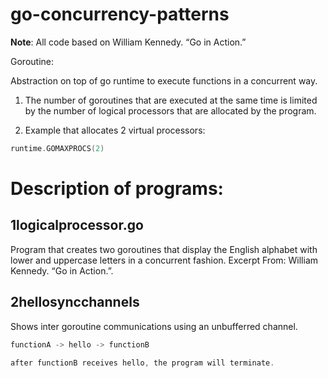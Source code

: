 # go-concurrency-patterns

**Note**: All code based on 
William Kennedy. “Go in Action.”

Goroutine:

Abstraction on top of go runtime to execute functions in a concurrent way.

1. The number of goroutines that are executed at the same time is limited by the number of logical processors that are 
allocated by the program.

2. Example that allocates 2 virtual processors: 

```go
runtime.GOMAXPROCS(2)
```

# Description of programs:

## 1logicalprocessor.go

Program that creates two goroutines that display the English alphabet with lower and uppercase letters in a concurrent
fashion.
Excerpt From: William Kennedy. “Go in Action.”.

## 2hellosyncchannels

Shows inter goroutine communications using an unbufferred channel.

```go
functionA -> hello -> functionB

after functionB receives hello, the program will terminate.
```


